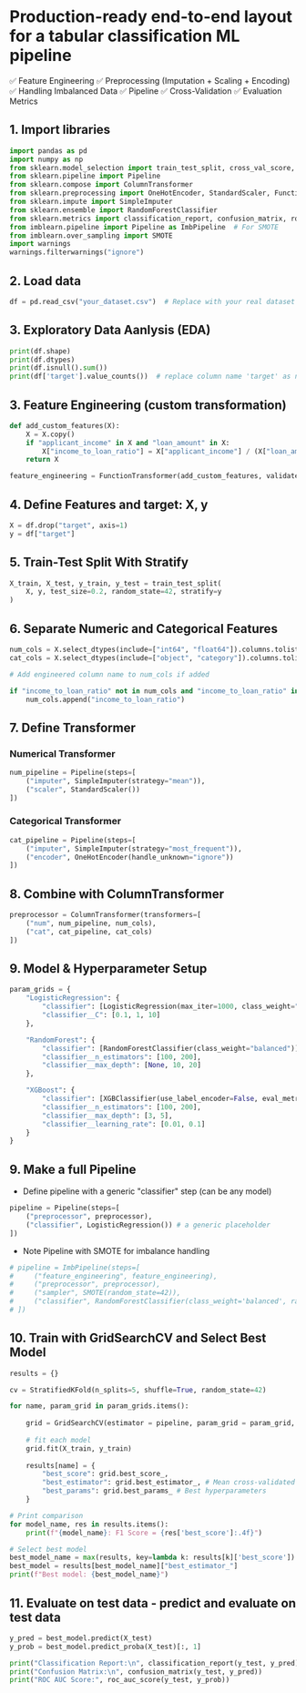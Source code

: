 # Production-ready end-to-end layout for a tabular classification ML pipeline

✅ Feature Engineering
✅ Preprocessing (Imputation + Scaling + Encoding)
✅ Handling Imbalanced Data
✅ Pipeline
✅ Cross-Validation
✅ Evaluation Metrics

## 1. Import libraries

```python
import pandas as pd
import numpy as np
from sklearn.model_selection import train_test_split, cross_val_score, StratifiedKFold
from sklearn.pipeline import Pipeline
from sklearn.compose import ColumnTransformer
from sklearn.preprocessing import OneHotEncoder, StandardScaler, FunctionTransformer
from sklearn.impute import SimpleImputer
from sklearn.ensemble import RandomForestClassifier
from sklearn.metrics import classification_report, confusion_matrix, roc_auc_score
from imblearn.pipeline import Pipeline as ImbPipeline  # For SMOTE
from imblearn.over_sampling import SMOTE
import warnings
warnings.filterwarnings("ignore")
```

## 2. Load data

```python
df = pd.read_csv("your_dataset.csv")  # Replace with your real dataset path
```

## 3. Exploratory Data Aanlysis (EDA)

```python
print(df.shape)
print(df.dtypes)
print(df.isnull().sum())
print(df['target'].value_counts())  # replace column name 'target' as needed
```

## 3. Feature Engineering (custom transformation)

```python
def add_custom_features(X):
    X = X.copy()
    if "applicant_income" in X and "loan_amount" in X:
        X["income_to_loan_ratio"] = X["applicant_income"] / (X["loan_amount"] + 1)
    return X

feature_engineering = FunctionTransformer(add_custom_features, validate=False)
```

## 4. Define Features and target: X, y

```python
X = df.drop("target", axis=1)
y = df["target"]
```

## 5. Train-Test Split With Stratify

```python
X_train, X_test, y_train, y_test = train_test_split(
    X, y, test_size=0.2, random_state=42, stratify=y
)
```

## 6. Separate Numeric and Categorical Features

```python
num_cols = X.select_dtypes(include=["int64", "float64"]).columns.tolist()
cat_cols = X.select_dtypes(include=["object", "category"]).columns.tolist()

# Add engineered column name to num_cols if added

if "income_to_loan_ratio" not in num_cols and "income_to_loan_ratio" in X_train.columns:
    num_cols.append("income_to_loan_ratio")
```

## 7. Define Transformer

### Numerical Transformer

```python
num_pipeline = Pipeline(steps=[
    ("imputer", SimpleImputer(strategy="mean")),
    ("scaler", StandardScaler())
])
```

### Categorical Transformer

```python
cat_pipeline = Pipeline(steps=[
    ("imputer", SimpleImputer(strategy="most_frequent")),
    ("encoder", OneHotEncoder(handle_unknown="ignore"))
])
```

## 8. Combine with ColumnTransformer

```python
preprocessor = ColumnTransformer(transformers=[
    ("num", num_pipeline, num_cols),
    ("cat", cat_pipeline, cat_cols)
])
```

## 9. Model & Hyperparameter Setup

```python
param_grids = {
    "LogisticRegression": {
        "classifier": [LogisticRegression(max_iter=1000, class_weight="balanced")],
        "classifier__C": [0.1, 1, 10]
    },

    "RandomForest": {
        "classifier": [RandomForestClassifier(class_weight="balanced")],
        "classifier__n_estimators": [100, 200],
        "classifier__max_depth": [None, 10, 20]
    },

    "XGBoost": {
        "classifier": [XGBClassifier(use_label_encoder=False, eval_metric="logloss")],
        "classifier__n_estimators": [100, 200],
        "classifier__max_depth": [3, 5],
        "classifier__learning_rate": [0.01, 0.1]
    }
}
```

## 9. Make a full Pipeline

* Define pipeline with a generic "classifier" step (can be any model)
  
```python
pipeline = Pipeline(steps=[
    ("preprocessor", preprocessor),
    ("classifier", LogisticRegression()) # a generic placeholder
])
```

* Note Pipeline with SMOTE for imbalance handling

```python
# pipeline = ImbPipeline(steps=[
#     ("feature_engineering", feature_engineering),
#     ("preprocessor", preprocessor),
#     ("sampler", SMOTE(random_state=42)),
#     ("classifier", RandomForestClassifier(class_weight='balanced', random_state=42))
# ])
```

## 10. Train with GridSearchCV and Select Best Model

```python
results = {}

cv = StratifiedKFold(n_splits=5, shuffle=True, random_state=42)

for name, param_grid in param_grids.items():
        
    grid = GridSearchCV(estimator = pipeline, param_grid = param_grid, cv = cv, scoring="f1_macro", n_jobs=-1)
    
    # fit each model
    grid.fit(X_train, y_train)
    
    results[name] = {
        "best_score": grid.best_score_,
        "best_estimator": grid.best_estimator_, # Mean cross-validated score
        "best_params": grid.best_params_ # Best hyperparameters
    }

# Print comparison
for model_name, res in results.items():
    print(f"{model_name}: F1 Score = {res['best_score']:.4f}")

# Select best model
best_model_name = max(results, key=lambda k: results[k]['best_score'])
best_model = results[best_model_name]["best_estimator_"]
print(f"Best model: {best_model_name}")

```

## 11. Evaluate on test data - predict and evaluate on test data

```python
y_pred = best_model.predict(X_test)
y_prob = best_model.predict_proba(X_test)[:, 1]

print("Classification Report:\n", classification_report(y_test, y_pred))
print("Confusion Matrix:\n", confusion_matrix(y_test, y_pred))
print("ROC AUC Score:", roc_auc_score(y_test, y_prob))
```

